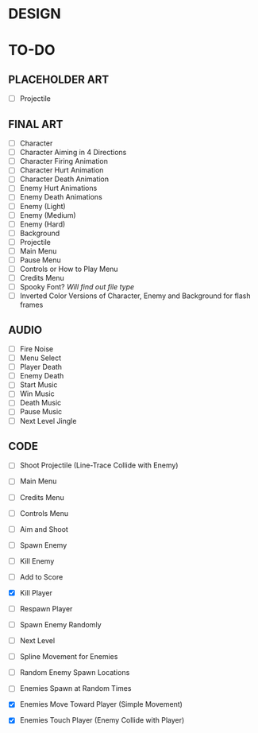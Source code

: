 # DESIGN

# TO-DO

## PLACEHOLDER ART
- [ ] Projectile

## FINAL ART
- [ ] Character
- [ ] Character Aiming in 4 Directions
- [ ] Character Firing Animation
- [ ] Character Hurt Animation
- [ ] Character Death Animation
- [ ] Enemy Hurt Animations
- [ ] Enemy Death Animations
- [ ] Enemy (Light)
- [ ] Enemy (Medium)
- [ ] Enemy (Hard)
- [ ] Background 
- [ ] Projectile 
- [ ] Main Menu 
- [ ] Pause Menu 
- [ ] Controls or How to Play Menu 
- [ ] Credits Menu 
- [ ] Spooky Font? *Will find out file type*
- [ ] Inverted Color Versions of Character, Enemy and Background for flash frames

## AUDIO
- [ ] Fire Noise
- [ ] Menu Select
- [ ] Player Death
- [ ] Enemy Death
- [ ] Start Music
- [ ] Win Music
- [ ] Death Music
- [ ] Pause Music
- [ ] Next Level Jingle

## CODE
- [ ] Shoot Projectile (Line-Trace Collide with Enemy)
- [ ] Main Menu
- [ ] Credits Menu
- [ ] Controls Menu
- [ ] Aim and Shoot 
- [ ] Spawn Enemy
- [ ] Kill Enemy
- [ ] Add to Score
- [x] Kill Player 
- [ ] Respawn Player
- [ ] Spawn Enemy Randomly
- [ ] Next Level
- [ ] Spline Movement for Enemies
- [ ] Random Enemy Spawn Locations
- [ ] Enemies Spawn at Random Times
- [x] Enemies Move Toward Player (Simple Movement)
- [x] Enemies Touch Player (Enemy Collide with Player)

